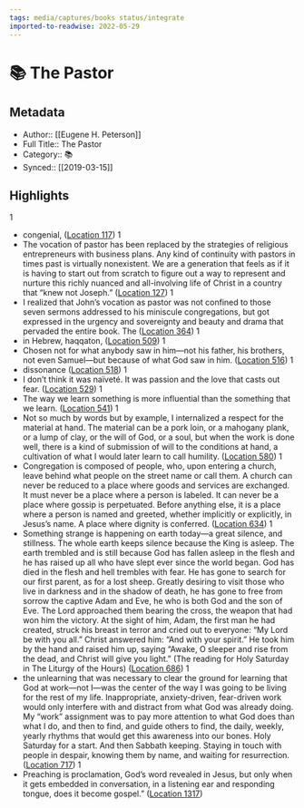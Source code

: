 ```yaml
---
tags: media/captures/books status/integrate
imported-to-readwise: 2022-05-29
---
```

# 📚 The Pastor

## Metadata
- Author:: [[Eugene H. Peterson]]
- Full Title:: The Pastor
- Category:: 📚
- Synced:: [[2019-03-15]]

## Highlights
1
- congenial, ([Location 117](https://readwise.io/to_kindle?action=open&asin=B004HD630C&location=117))
1
- The vocation of pastor has been replaced by the strategies of religious entrepreneurs with business plans. Any kind of continuity with pastors in times past is virtually nonexistent. We are a generation that feels as if it is having to start out from scratch to figure out a way to represent and nurture this richly nuanced and all-involving life of Christ in a country that “knew not Joseph.” ([Location 127](https://readwise.io/to_kindle?action=open&asin=B004HD630C&location=127))
1
- I realized that John’s vocation as pastor was not confined to those seven sermons addressed to his miniscule congregations, but got expressed in the urgency and sovereignty and beauty and drama that pervaded the entire book. The ([Location 364](https://readwise.io/to_kindle?action=open&asin=B004HD630C&location=364))
1
- in Hebrew, haqqaton, ([Location 509](https://readwise.io/to_kindle?action=open&asin=B004HD630C&location=509))
1
- Chosen not for what anybody saw in him—not his father, his brothers, not even Samuel—but because of what God saw in him. ([Location 516](https://readwise.io/to_kindle?action=open&asin=B004HD630C&location=516))
1
- dissonance ([Location 518](https://readwise.io/to_kindle?action=open&asin=B004HD630C&location=518))
1
- I don’t think it was naïveté. It was passion and the love that casts out fear. ([Location 529](https://readwise.io/to_kindle?action=open&asin=B004HD630C&location=529))
1
- The way we learn something is more influential than the something that we learn. ([Location 541](https://readwise.io/to_kindle?action=open&asin=B004HD630C&location=541))
1
- Not so much by words but by example, I internalized a respect for the material at hand. The material can be a pork loin, or a mahogany plank, or a lump of clay, or the will of God, or a soul, but when the work is done well, there is a kind of submission of will to the conditions at hand, a cultivation of what I would later learn to call humility. ([Location 580](https://readwise.io/to_kindle?action=open&asin=B004HD630C&location=580))
1
- Congregation is composed of people, who, upon entering a church, leave behind what people on the street name or call them. A church can never be reduced to a place where goods and services are exchanged. It must never be a place where a person is labeled. It can never be a place where gossip is perpetuated. Before anything else, it is a place where a person is named and greeted, whether implicitly or explicitly, in Jesus’s name. A place where dignity is conferred. ([Location 634](https://readwise.io/to_kindle?action=open&asin=B004HD630C&location=634))
1
- Something strange is happening on earth today—a great silence, and stillness. The whole earth keeps silence because the King is asleep. The earth trembled and is still because God has fallen asleep in the flesh and he has raised up all who have slept ever since the world began. God has died in the flesh and hell trembles with fear. He has gone to search for our first parent, as for a lost sheep. Greatly desiring to visit those who live in darkness and in the shadow of death, he has gone to free from sorrow the captive Adam and Eve, he who is both God and the son of Eve. The Lord approached them bearing the cross, the weapon that had won him the victory. At the sight of him, Adam, the first man he had created, struck his breast in terror and cried out to everyone: “My Lord be with you all.” Christ answered him: “And with your spirit.” He took him by the hand and raised him up, saying “Awake, O sleeper and rise from the dead, and Christ will give you light.” (The reading for Holy Saturday in The Liturgy of the Hours) ([Location 686](https://readwise.io/to_kindle?action=open&asin=B004HD630C&location=686))
1
- the unlearning that was necessary to clear the ground for learning that God at work—not I—was the center of the way I was going to be living for the rest of my life. Inappropriate, anxiety-driven, fear-driven work would only interfere with and distract from what God was already doing. My “work” assignment was to pay more attention to what God does than what I do, and then to find, and guide others to find, the daily, weekly, yearly rhythms that would get this awareness into our bones. Holy Saturday for a start. And then Sabbath keeping. Staying in touch with people in despair, knowing them by name, and waiting for resurrection. ([Location 717](https://readwise.io/to_kindle?action=open&asin=B004HD630C&location=717))
1
- Preaching is proclamation, God’s word revealed in Jesus, but only when it gets embedded in conversation, in a listening ear and responding tongue, does it become gospel.” ([Location 1317](https://readwise.io/to_kindle?action=open&asin=B004HD630C&location=1317))
